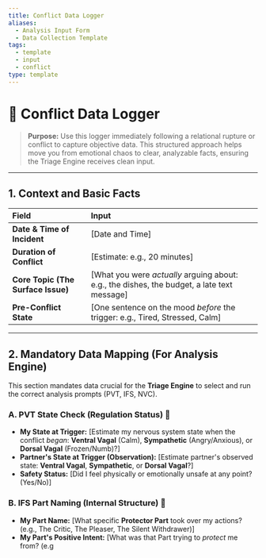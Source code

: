 ```yaml
---
title: Conflict Data Logger
aliases:
  - Analysis Input Form
  - Data Collection Template
tags:
  - template
  - input
  - conflict
type: template
---
```


<!-- @format -->

# 📝 Conflict Data Logger

> **Purpose:** Use this logger immediately following a relational rupture or conflict to capture objective data. This structured approach helps move you from emotional chaos to clear, analyzable facts, ensuring the Triage Engine receives clean input.

---

## 1. Context and Basic Facts

| Field                              | Input                                                                                       |
| :--------------------------------- | :------------------------------------------------------------------------------------------ |
| **Date & Time of Incident**        | [Date and Time]                                                                             |
| **Duration of Conflict**           | [Estimate: e.g., 20 minutes]                                                                |
| **Core Topic (The Surface Issue)** | [What you were *actually* arguing about: e.g., the dishes, the budget, a late text message] |
| **Pre-Conflict State**             | [One sentence on the mood *before* the trigger: e.g., Tired, Stressed, Calm]                |

---

## 2. Mandatory Data Mapping (For Analysis Engine)

This section mandates data crucial for the **Triage Engine** to select and run the correct analysis prompts (PVT, IFS, NVC).

### A. PVT State Check (Regulation Status) 🚦

- **My State at Trigger:** [Estimate my nervous system state when the conflict *began*: **Ventral Vagal** (Calm), **Sympathetic** (Angry/Anxious), or **Dorsal Vagal** (Frozen/Numb)?]
- **Partner's State at Trigger (Observation):** [Estimate partner's observed state: **Ventral Vagal**, **Sympathetic**, or **Dorsal Vagal**?]
- **Safety Status:** [Did I feel physically or emotionally unsafe at any point? (Yes/No)]

### B. IFS Part Naming (Internal Structure) 🤔

- **My Part Name:** [What specific **Protector Part** took over my actions? (e.g., The Critic, The Pleaser, The Silent Withdrawer)]
- **My Part's Positive Intent:** [What was that Part trying to _protect_ me from? (e.g
